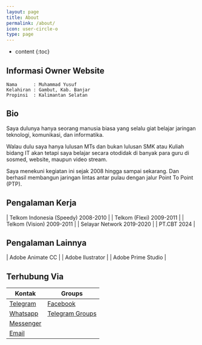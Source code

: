 ```yaml
---
layout: page
title: About
permalink: /about/
icon: user-circle-o
type: page
---
```


* content
{:toc}

## Informasi Owner Website

```
Nama      : Muhammad Yusuf
Kelahiran : Gambut, Kab. Banjar
Propinsi  : Kalimantan Selatan
```

## Bio

Saya dulunya hanya seorang manusia biasa yang selalu giat belajar jaringan teknologi, komunikasi, dan informatika.

Walau dulu saya hanya lulusan MTs dan bukan lulusan SMK atau Kuliah bidang IT akan tetapi saya belajar secara otodidak di banyak para guru di sosmed, website, maupun video stream.

Saya menekuni kegiatan ini sejak 2008 hingga sampai sekarang. Dan berhasil membangun jaringan lintas antar pulau dengan jalur Point To Point (PTP).

## Pengalaman Kerja

| Telkom Indonesia (Speedy) 2008-2010 |
| Telkom (Flexi) 2009-2011 |
| Telkom (Vision) 2009-2011 |
| Selayar Network 2019-2020 |
| PT.CBT 2024 |

## Pengalaman Lainnya

| Adobe Animate CC |
| Adobe Ilustrator |
| Adobe Prime Studio |

## Terhubung Via

| Kontak | Groups |
| - | - |
| [Telegram](https://t.me/masterwifinetworksolution) | [Facebook](https://facebook.com/groups/openclashpasswallindonesia) |
| [Whatsapp](https://wa.me/6287764241047) | [Telegram Groups](https://t.me/+HUPmiH4JI0AwZDVl) |
| [Messenger](https://m.me/muhammadyusuf1992) | 
| [Email](mailto:myarachma92@gmail.com) | 